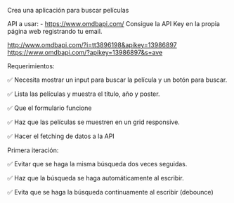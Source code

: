 Crea una aplicación para buscar películas

API a usar: - https://www.omdbapi.com/ Consigue la API Key en la propia página web registrando tu email.

http://www.omdbapi.com/?i=tt3896198&apikey=13986897
https://www.omdbapi.com/?apikey=13986897&s=ave

Requerimientos:

✅ Necesita mostrar un input para buscar la película y un botón para buscar.

✅ Lista las películas y muestra el título, año y poster.

✅ Que el formulario funcione

✅ Haz que las películas se muestren en un grid responsive.

✅ Hacer el fetching de datos a la API

Primera iteración:

✅ Evitar que se haga la misma búsqueda dos veces seguidas.

✅ Haz que la búsqueda se haga automáticamente al escribir.

✅ Evita que se haga la búsqueda continuamente al escribir (debounce)